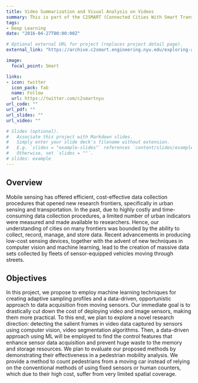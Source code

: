 ```yaml
---
title: Video Summarization and Visual Analysis on Videos
summary: This is part of the C2SMART (Connected Cities With Smart Transportation at NYU) Project "Exploring AI-based Video Segmentation and Saliency Computation to Optimize Imagery-acquisition From Moving Vehicles".
tags:
- Deep Learning
date: "2016-04-27T00:00:00Z"

# Optional external URL for project (replaces project detail page).
external_link: "https://archive.c2smart.engineering.nyu.edu/exploring-ai-based-video-segmentation-and-saliency-computation-to-optimize-imagery-acquisition-from-moving-vehicles/"

image:
  focal_point: Smart

links:
- icon: twitter
  icon_pack: fab
  name: Follow
  url: https://twitter.com/c2smartnyu
url_code: ""
url_pdf: ""
url_slides: ""
url_video: ""

# Slides (optional).
#   Associate this project with Markdown slides.
#   Simply enter your slide deck's filename without extension.
#   E.g. `slides = "example-slides"` references `content/slides/example-slides.md`.
#   Otherwise, set `slides = ""`.
# slides: example
---
```

## Overview
Mobile sensing has offered efficient, cost-effective data collection procedures that opened new research frontiers, specifically in urban sensing and transportation. In the past, due to highly costly and time-consuming data collection procedures, a limited number of urban indicators were measured and made available to researchers. Hence, our understanding of cities on many frontiers was bounded by the ability to collect, record, manage, and store data. Recent advancements in producing low-cost sensing devices, together with the advent of new techniques in computer vision and machine learning, lead to the creation of massive data sets collected by fleets of sensor-equipped vehicles moving through streets.

## Objectives
In this project, we propose to employ machine learning techniques for creating adaptive sampling profiles and a data-driven, opportunistic approach to data acquisition from moving sensors. Our immediate goal is to drastically cut down the cost of deploying video and image sensors, making them more practical. To this end, we plan to explore a novel research direction: detecting the salient frames in video data captured by sensors using computer vision, video segmentation algorithms. Then, a data-driven approach using ML will be employed to find the control features that enhance sensor data acquisition and prevent huge waste to the memory and storage resources. We plan to evaluate our proposed methods by demonstrating their effectiveness in a pedestrian mobility analysis. We provide a method to count pedestrians from a moving car instead of relying on the conventional methods of using fixed sensors or human counters, which due to their high cost, suffer from very limited spatial coverage.



